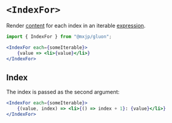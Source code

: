# `<IndexFor>`
Render [content](../elements.md#content) for each index in an iterable [expression](../signals.md#expressions).
```jsx
import { IndexFor } from "@mxjp/gluon";

<IndexFor each={someIterable}>
	{value => <li>{value}</li>}
</IndexFor>
```

## Index
The index is passed as the second argument:
```jsx
<IndexFor each={someIterable}>
	{(value, index) => <li>{() => index + 1}: {value}</li>}
</IndexFor>
```
